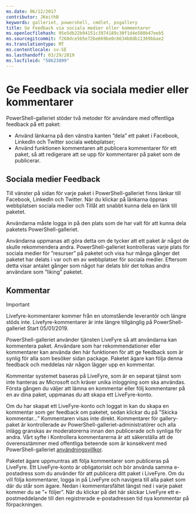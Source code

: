 ```yaml
---
ms.date: 06/12/2017
contributor: JKeithB
keywords: galleriet, powershell, cmdlet, psgallery
title: Ge Feedback via sociala medier eller kommentarer
ms.openlocfilehash: 95e5db22b94151c3974189c30f1d4e580b47eeb5
ms.sourcegitcommit: f268dce5b5e72be669be0c6634b8db11369bbae2
ms.translationtype: MT
ms.contentlocale: sv-SE
ms.lasthandoff: 03/29/2019
ms.locfileid: "58623899"
---
```

# <a name="providing-feedback-via-social-media-or-comments"></a>Ge Feedback via sociala medier eller kommentarer

PowerShell-galleriet stöder två metoder för användare med offentliga feedback på ett paket:

- Använd länkarna på den vänstra kanten ”dela” ett paket i Facebook, LinkedIn och Twitter sociala webbplatser;
- Använd funktionen kommentaren att publicera kommentarer för ett paket, så att redigerare att se upp för kommentarer på paket som de publicerar.

## <a name="social-media-feedback"></a>Sociala medier Feedback

Till vänster på sidan för varje paket i PowerShell-galleriet finns länkar till Facebook, LinkedIn och Twitter.
När du klickar på länkarna öppnas webbplatsen sociala medier och Tillåt att snabbt kunna dela en länk till paketet.

Användarna måste logga in på den plats som de har valt för att kunna dela paketets PowerShell-galleriet.

Användarna uppmanas att göra detta om de tycker att ett paket är något de skulle rekommendera andra.
PowerShell-galleriet kontrolleras varje plats för sociala medier för ”resurser” på paketet och visa hur många gånger det paketet har delats i var och en av webbplatser för sociala medier.
Eftersom detta visar antalet gånger som något har delats blir det tolkas andra användare som ”liking” paketet.

## <a name="comments"></a>Kommentar

> [!IMPORTANT]
> Livefyre-kommentarer kommer från en utomstående leverantör och längre stöds inte.
> Livefyre-kommentarer är inte längre tillgänglig på PowerShell-galleriet Start 05/01/2019. 

PowerShell-galleriet använder tjänsten LiveFyre så att användarna kan kommentera paket.
Användare som har rekommendationer eller kommentarer kan använda den här funktionen för att ge feedback som är synlig för alla som besöker sidan package.
Paketet ägare kan följa denna feedback och meddelas när någon lägger upp en kommentar.

Kommentar systemet baseras på LiveFyre, som är en separat tjänst som inte hanteras av Microsoft och kräver unika inloggning som ska användas.
Första gången du väljer att lämna en kommentar eller följ kommentarer på en av dina paket, uppmanas du att skapa ett LiveFyre-konto.

Om du har skapat ett LiveFyre-konto och loggat in kan du skapa en kommentar som ger feedback om paketet, sedan klickar du på ”Skicka kommentar...” Kommentaren visas inte direkt.
Kommentarer för gallery-paket är kontrollerade av PowerShell-galleriet-administratörer och alla inlägg granskas av moderatorerna innan den publicerade och synliga för andra.
Vårt syfte i Kontrollera kommentarerna är att säkerställa att de överensstämmer med offentliga beteende som är konsekvent med PowerShell-galleriet [användningsvillkor](https://www.powershellgallery.com/policies/Terms).

Paketet ägare uppmuntras att följa kommentarer som publiceras på LiveFyre.
Ett LiveFyre-konto är obligatoriskt och bör använda samma e-postadress som du använder för att publicera ditt paket i LiveFyre.
Om du vill följa kommentarer, logga in på LiveFyre och navigera till alla paket som där du står som ägare.
Nedan i kommentarsfältet längst ned i varje paket kommer du se ”+ följer”.
När du klickar på det här skickar LiveFyre ett e-postmeddelande till den registrerade e-postadressen tid nya kommentar på förpackningen.
